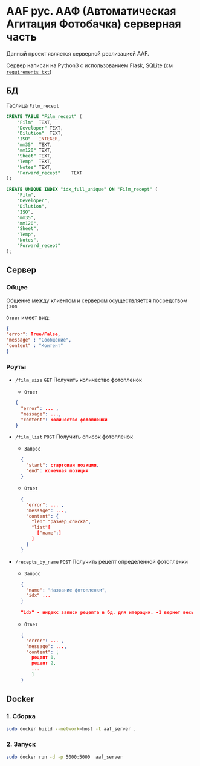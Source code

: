 
# AAF рус. ААФ (Автоматическая Агитация Фотобачка) серверная часть
Данный проект является серверной реализацией AAF.

Сервер написан на Python3 с использованием Flask, SQLite (см [`requirements.txt`](./requirements.txt))
## БД
Таблица `Film_recept`
```SQL
CREATE TABLE "Film_recept" (
	"Film"	TEXT,
	"Developer"	TEXT,
	"Dilution"	TEXT,
	"ISO"	INTEGER,
	"mm35"	TEXT,
	"mm120"	TEXT,
	"Sheet"	TEXT,
	"Temp"	TEXT,
	"Notes"	TEXT,
	"Forward_recept"	TEXT
);

CREATE UNIQUE INDEX "idx_full_unique" ON "Film_recept" (
	"Film",
	"Developer",
	"Dilution",
	"ISO",
	"mm35",
	"mm120",
	"Sheet",
	"Temp",
	"Notes",
	"Forward_recept"
);
```
## Сервер
### Общее
Общение между клиентом и сервером осуществляется посредством `json`

`Ответ` имеет вид:
```json
{
"error": True/False,
"message" : "Сообщение",
"сontent" : "Контент"
}
```
### Роуты
* `/film_size` `GET` Получить количество фотопленок
  * `Ответ`
  ```json
  {
    "error": ... ,
    "message": ...,
    "content": количество фотопленки
  }
  ```

* `/film_list` `POST` Получить список фотопленок
  * `Запрос`
  ```json
    {
      "start": стартовая позиция,
      "end": конечная позиция 
    }
    ```
  * `Ответ` 
  ```json 
    {
      "error": ... ,
      "message": ...,
      "content": {
        "len" "размер_списка",
        "list"[
          ["name":]
        ]   
      }    
    }
    ```
* `/recepts_by_name` `POST` Получить рецепт определенной фотопленки
  * `Запрос`
  ```json
    {
      "name": "Название фотопленки",
      "idx" ...
    }
    
    "idx" - индекс записи рецепта в бд. для итерации. -1 вернет весь список
    ```
  * `Ответ`
  ```json
    {
      "error": ... ,
      "message": ...,
      "content": [
        рецепт 1,
        рецепт 2,
        ...
        ] 
    }
  ```


## Docker
### 1. Сборка
```bash
sudo docker build --network=host -t aaf_server .
```

### 2. Запуск
```bash
sudo docker run -d -p 5000:5000  aaf_server
```
